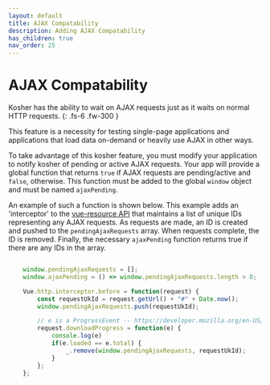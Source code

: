 ```yaml
---
layout: default
title: AJAX Compatability
description: Adding AJAX Compatability
has_children: true
nav_order: 25
---
```


# AJAX Compatability

Kosher has the ability to wait on AJAX requests just as it waits on normal HTTP requests.
{: .fs-6 .fw-300 }

This feature is a necessity for testing single-page applications
and applications that load data on-demand or heavily use AJAX in other ways. 

To take advantage of this kosher feature, you must modify your application to notify kosher of pending or active AJAX requests. Your app will provide a global
function that returns `true` if AJAX requests are pending/active and `false`, otherwise. This function must be added to the global `window` object and must be
named `ajaxPending`.

An example of such a function is shown below. This example adds an 'interceptor' to the [vue-resource API](https://github.com/pagekit/vue-resource) that maintains 
a list of unique IDs representing any AJAX requests. As requests are made, an ID is created and pushed to the `pendingAjaxRequests` array. When requests complete,
the ID is removed. Finally, the necessary `ajaxPending` function returns true if there are any IDs in the array.

```javascript

    window.pendingAjaxRequests = [];
    window.ajaxPending = () => window.pendingAjaxRequests.length > 0;

    Vue.http.interceptor.before = function(request) {
        const requestUkId = request.getUrl() + "#" + Date.now();
        window.pendingAjaxRequests.push(requestUkId);

        // e is a ProgressEvent -- https://developer.mozilla.org/en-US/docs/Web/API/ProgressEvent
        request.downloadProgress = function(e) {
            console.log(e)
            if(e.loaded == e.total) {
                _.remove(window.pendingAjaxRequests, requestUkId);
            }
        };
    };

```